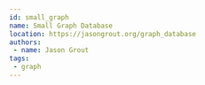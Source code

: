 ```yaml
---
id: small_graph
name: Small Graph Database
location: https://jasongrout.org/graph_database
authors:
 - name: Jason Grout
tags:
 - graph
---
```


